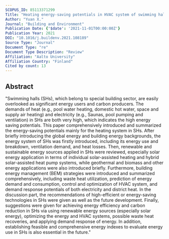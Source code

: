 ```yaml
---
SCOPUS_ID: 85113371299
Title: "Heating energy-saving potentials in HVAC system of swimming halls: A review"
Author: "Yuan X."
Journal: "Building and Environment"
Publication Date: {'$date': '2021-11-01T00:00:00Z'}
Publication Year: 2021
DOI: "10.1016/j.buildenv.2021.108189"
Source Type: "Journal"
Document Type: "re"
Document Type Description: "Review"
Affiliation: "Aalto University"
Affiliation Country: "Finland"
Cited by count: 13
---
```


## Abstract
"Swimming halls (SHs), which belong to special building sector, are easily overlooked as significant energy users and carbon producers. The demands of heat (e.g., pool water heating, domestic hot water, space and supply air heating) and electricity (e.g., Saunas, pool pumping and ventilation) in SHs are both very high, which indicates the high energy saving potentials. This paper comprehensively introduced and summarized the energy-saving potentials mainly for the heating system in SHs. After briefly introducing the global energy and building energy backgrounds, the energy system of SHs was firstly introduced, including its energy use and breakdown, ventilation demand, and heat losses. Then, renewable and sustainable energy sources applied in SHs were reviewed, especially solar energy application in terms of individual solar-assisted heating and hybrid solar-assisted heat pump systems, while geothermal and biomass and other energy applications were also introduced briefly. Furthermore, building energy management (BEM) strategies were introduced and summarized comprehensively, including waste heat utilization, prediction of energy demand and consumption, control and optimization of HVAC system, and demand response potentials of both electricity and district heat. In the discussion part, the recommendations of high-efficient or energy-saving technologies in SHs were given as well as the future development. Finally, suggestions were given for achieving energy efficiency and carbon reduction in SHs via using renewable energy sources (especially solar energy), optimizing the energy and HVAC systems, possible waste heat recoveries, and applying demand response of energy. In addition, establishing feasible and comprehensive energy indexes to evaluate energy use in SHs is also essential in the future."
